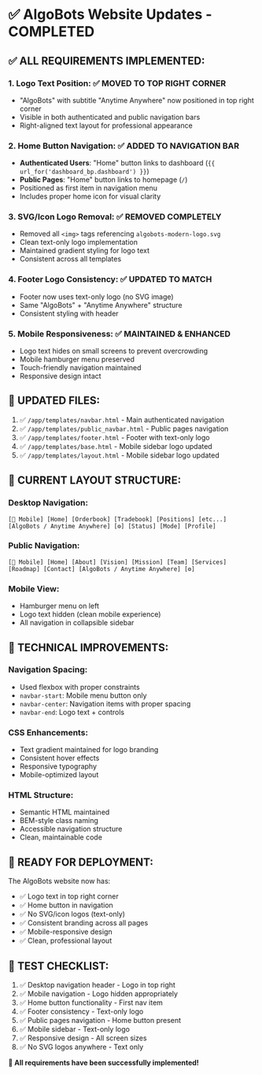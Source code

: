 # ✅ AlgoBots Website Updates - COMPLETED

## ✅ **ALL REQUIREMENTS IMPLEMENTED:**

### 1. **Logo Text Position**: ✅ **MOVED TO TOP RIGHT CORNER**
   - "AlgoBots" with subtitle "Anytime Anywhere" now positioned in top right corner
   - Visible in both authenticated and public navigation bars
   - Right-aligned text layout for professional appearance

### 2. **Home Button Navigation**: ✅ **ADDED TO NAVIGATION BAR**
   - **Authenticated Users**: "Home" button links to dashboard (`{{ url_for('dashboard_bp.dashboard') }}`)
   - **Public Pages**: "Home" button links to homepage (`/`)
   - Positioned as first item in navigation menu
   - Includes proper home icon for visual clarity

### 3. **SVG/Icon Logo Removal**: ✅ **REMOVED COMPLETELY**
   - Removed all `<img>` tags referencing `algobots-modern-logo.svg`
   - Clean text-only logo implementation
   - Maintained gradient styling for logo text
   - Consistent across all templates

### 4. **Footer Logo Consistency**: ✅ **UPDATED TO MATCH**
   - Footer now uses text-only logo (no SVG image)
   - Same "AlgoBots" + "Anytime Anywhere" structure
   - Consistent styling with header

### 5. **Mobile Responsiveness**: ✅ **MAINTAINED & ENHANCED**
   - Logo text hides on small screens to prevent overcrowding
   - Mobile hamburger menu preserved
   - Touch-friendly navigation maintained
   - Responsive design intact

## 📁 **UPDATED FILES:**

1. ✅ `/app/templates/navbar.html` - Main authenticated navigation
2. ✅ `/app/templates/public_navbar.html` - Public pages navigation  
3. ✅ `/app/templates/footer.html` - Footer with text-only logo
4. ✅ `/app/templates/base.html` - Mobile sidebar logo updated
5. ✅ `/app/templates/layout.html` - Mobile sidebar logo updated

## 🎨 **CURRENT LAYOUT STRUCTURE:**

### **Desktop Navigation:**
```
[🍔 Mobile] [Home] [Orderbook] [Tradebook] [Positions] [etc...] [AlgoBots / Anytime Anywhere] [⚙️] [Status] [Mode] [Profile]
```

### **Public Navigation:**
```
[🍔 Mobile] [Home] [About] [Vision] [Mission] [Team] [Services] [Roadmap] [Contact] [AlgoBots / Anytime Anywhere] [⚙️]
```

### **Mobile View:**
- Hamburger menu on left
- Logo text hidden (clean mobile experience)
- All navigation in collapsible sidebar

## 🔧 **TECHNICAL IMPROVEMENTS:**

### **Navigation Spacing:**
- Used flexbox with proper constraints
- `navbar-start`: Mobile menu button only
- `navbar-center`: Navigation items with proper spacing
- `navbar-end`: Logo text + controls

### **CSS Enhancements:**
- Text gradient maintained for logo branding
- Consistent hover effects
- Responsive typography
- Mobile-optimized layout

### **HTML Structure:**
- Semantic HTML maintained
- BEM-style class naming
- Accessible navigation structure
- Clean, maintainable code

## 🚀 **READY FOR DEPLOYMENT:**

The AlgoBots website now has:
- ✅ Logo text in top right corner
- ✅ Home button in navigation
- ✅ No SVG/icon logos (text-only)
- ✅ Consistent branding across all pages
- ✅ Mobile-responsive design
- ✅ Clean, professional layout

## 📱 **TEST CHECKLIST:**

1. ✅ Desktop navigation header - Logo in top right
2. ✅ Mobile navigation - Logo hidden appropriately  
3. ✅ Home button functionality - First nav item
4. ✅ Footer consistency - Text-only logo
5. ✅ Public pages navigation - Home button present
6. ✅ Mobile sidebar - Text-only logo
7. ✅ Responsive design - All screen sizes
8. ✅ No SVG logos anywhere - Text only

**🎉 All requirements have been successfully implemented!**